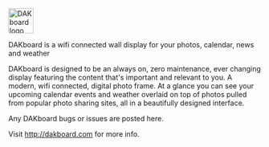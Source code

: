 <img src="http://dakboard.com/img/dakboard-logo.png" alt="DAKboard logo" height="50" />

DAKboard is a wifi connected wall display for your photos, calendar, news and weather

DAKboard is designed to be an always on, zero maintenance, ever changing display featuring the content that's important and relevant to you. A modern, wifi connected, digital photo frame. At a glance you can see your upcoming calendar events and weather overlaid on top of photos pulled from popular photo sharing sites, all in a beautifully designed interface.

Any DAKboard bugs or issues are posted here.

Visit <a href="http://dakboard.com">http://dakboard.com</a> for more info.




